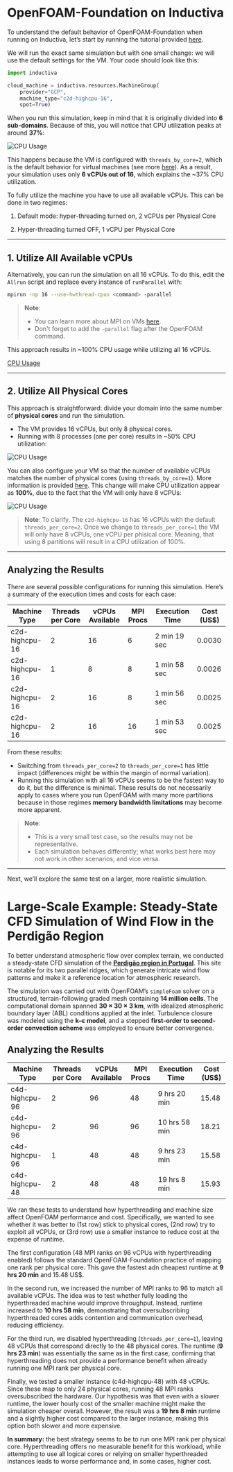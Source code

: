 # OpenFOAM-Foundation on Inductiva

To understand the default behavior of OpenFOAM-Foundation when running on Inductiva, let’s start by running the tutorial provided [here](../quick-start.md).

We will run the exact same simulation but with one small change: we will use the default settings for the VM. Your code should look like this:

```python
import inductiva

cloud_machine = inductiva.resources.MachineGroup(
    provider="GCP",
    machine_type="c2d-highcpu-16",
    spot=True)
```

When you run this simulation, keep in mind that it is originally divided into **6 sub-domains**. Because of this, you will notice that CPU utilization peaks at around **37%**:

![CPU Usage](../_static/foundation_6_vcpus.png)

This happens because the VM is configured with `threads_by_core=2`, which is the default behavior for virtual machines (see more [here](https://inductiva.ai/guides/how-it-works/machines/hyperthreading)). As a result, your simulation uses only **6 vCPUs out of 16**, which explains the ~37% CPU utilization.

To fully utilize the machine you have to use all available vCPUs. This can be done in two regimes:

1) Default mode: hyper-threading turned on, 2 vCPUs per Physical Core

2) Hyper-threading turned OFF, 1 vCPU per Physical Core

---

## 1. Utilize All Available vCPUs

Alternatively, you can run the simulation on all 16 vCPUs. To do this, edit the `Allrun` script and replace every instance of `runParallel` with:

```bash
mpirun -np 16 --use-hwthread-cpus <command> -parallel
```

>**Note**:
>
> * You can learn more about MPI on VMs [here](https://inductiva.ai/guides/how-it-works/machines/mpi-on-vms).
> * Don't forget to add the `-parallel` flag after the OpenFOAM command.

This approach results in ~100% CPU usage while utilizing all 16 vCPUs.

[CPU Usage](../_static/foundation_16_vcpus.png)

---


## 2. Utilize All Physical Cores

This approach is straightforward: divide your domain into the same number of **physical cores** and run the simulation.

* The VM provides 16 vCPUs, but only 8 physical cores.
* Running with 8 processes (one per core) results in ~50% CPU utilization:

![CPU Usage](../_static/quick-start/system_metrics_50_2tpc.png)

You can also configure your VM so that the number of available vCPUs matches the number of physical cores (using `threads_by_core=1`). More information is provided [here](https://inductiva.ai/guides/how-it-works/machines/hyperthreading).
This change will make CPU utilization appear as **100%**, due to the fact that the VM will only have 8 vCPUs:

![CPU Usage](../_static/quick-start/system_metrics_100.png)

> **Note**: To clarify. The `c2d-highcpu-16` has 16 vCPUs with the default `threads_per_core=2`. Once we change to `threads_per_core=1` the VM will only have 8 vCPUs, one vCPU per phisical core. Meaning, that using 8 partitions will result in a CPU utilization of 100%.

---

## Analyzing the Results

There are several possible configurations for running this simulation. Here’s a summary of the execution times and costs for each case:

| Machine Type   | Threads per Core | vCPUs Available| MPI Procs |Execution Time | Cost (US$) |
| -------------- | ---------------- | ---------------|---------- |-------------- | ---------- |
| c2d-highcpu-16 | 2                | 16             |  6        | 2 min 19 sec   | 0.0030     |
| c2d-highcpu-16 | 1                | 8              |  8        | 1 min 58 sec   | 0.0026     |
| c2d-highcpu-16 | 2                | 16             |  8        | 1 min 56 sec   | 0.0025     |
| c2d-highcpu-16 | 2                | 16             |  16       | 1 min 53 sec   | 0.0025     |

From these results:

* Switching from `threads_per_core=2` to `threads_per_core=1` has little impact (differences might be within the margin of normal variation).
* Running this simulation with all 16 vCPUs seems to be the fastest way to do it, but the difference is minimal. These results do not necessarily apply to cases where you run OpenFOAM with many more partitions because in those regimes **memory bandwidth limitations** may become more apparent.



> **Note**:
>
> * This is a very small test case, so the results may not be representative.
> * Each simulation behaves differently; what works best here may not work in other scenarios, and vice versa.

---

Next, we’ll explore the same test on a larger, more realistic simulation.


# Large-Scale Example: Steady-State CFD Simulation of Wind Flow in the Perdigão Region

To better understand atmospheric flow over complex terrain, we conducted a
steady-state CFD simulation of the [**Perdigão region in Portugal**](https://journals.ametsoc.org/view/journals/bams/100/5/bams-d-17-0227.1.xml). This site
is notable for its two parallel ridges, which generate intricate wind flow
patterns and make it a reference location for atmospheric research.

The simulation was carried out with OpenFOAM’s `simpleFoam` solver on a
structured, terrain-following graded mesh containing **14 million cells**. The
computational domain spanned **30 × 30 × 3 km**, with idealized atmospheric
boundary layer (ABL) conditions applied at the inlet. Turbulence closure was
modeled using the **k–ε model**, and a stepped
**first-order to second-order convection scheme** was employed to ensure better
convergence.

## Analyzing the Results

| Machine Type   | Threads per Core | vCPUs Available | MPI Procs | Execution Time | Cost (US$) |
| -------------- | ---------------- | --------------- | --------- | -------------- | ---------- |
| c4d-highcpu-96 | 2                | 96              | 48        | 9 hrs 20 min   | 15.48      |
| c4d-highcpu-96 | 2                | 96              | 96        | 10 hrs 58 min  | 18.21      |
| c4d-highcpu-96 | 1                | 48              | 48        | 9 hrs 23 min   | 15.58      |
| c4d-highcpu-48 | 2                | 48              | 48        | 19 hrs 8 min   | 15.93      |

We ran these tests to understand how hyperthreading and machine size affect OpenFOAM performance and cost. Specifically, we wanted to see whether it was better to (1st row) stick to physical cores, (2nd row) try to exploit all vCPUs, or (3rd row) use a smaller instance to reduce cost at the expense of runtime.

The first configuration (48 MPI ranks on 96 vCPUs with hyperthreading enabled) follows the standard OpenFOAM-Foundation practice of mapping one rank per physical core. This gave the fastest adn cheapest runtime at **9 hrs 20 min** and 15.48 US$.

In the second run, we increased the number of MPI ranks to 96 to match all available vCPUs. The idea was to test whether fully loading the hyperthreaded machine would improve throughput. Instead, runtime increased to **10 hrs 58 min**, demonstrating that oversubscribing hyperthreaded cores adds contention and communication overhead, reducing efficiency.

For the third run, we disabled hyperthreading (`threads_per_core=1`), leaving 48 vCPUs that correspond directly to the 48 physical cores. The runtime (**9 hrs 23 min**) was essentially the same as in the first case, confirming that hyperthreading does not provide a performance benefit when already running one MPI rank per physical core.

Finally, we tested a smaller instance (c4d-highcpu-48) with 48 vCPUs. Since these map to only 24 physical cores, running 48 MPI ranks oversubscribed the hardware. Our hypothesis was that even with a slower runtime, the lower hourly cost of the smaller machine might make the simulation cheaper overall. However, the result was a **19 hrs 8 min** runtime and a slightly higher cost compared to the larger instance, making this option both slower and more expensive.

**In summary:** the best strategy seems to be to run one MPI rank per physical core. Hyperthreading offers no measurable benefit for this workload, while attempting to use all logical cores or relying on smaller hyperthreaded instances leads to worse performance and, in some cases, higher cost.
